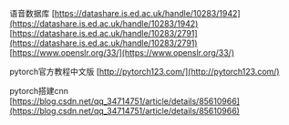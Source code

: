 语音数据库
[https://datashare.is.ed.ac.uk/handle/10283/1942](https://datashare.is.ed.ac.uk/handle/10283/1942)
[https://datashare.is.ed.ac.uk/handle/10283/2791](https://datashare.is.ed.ac.uk/handle/10283/2791)
[https://www.openslr.org/33/](https://www.openslr.org/33/)



pytorch官方教程中文版
[http://pytorch123.com/](http://pytorch123.com/)

pytorch搭建cnn
[https://blog.csdn.net/qq_34714751/article/details/85610966](https://blog.csdn.net/qq_34714751/article/details/85610966)
